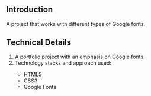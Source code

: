 ## Introduction
A project that works with different types of Google fonts.

## Technical Details
1. A portfolio project with an emphasis on Google fonts.
2. Technology stacks and approach used:
<ul>
  <ul>
    <li>HTML5</li>  
    <li>CSS3</li>  
    <li>Google Fonts</li>  
  </ul>
</ul>

